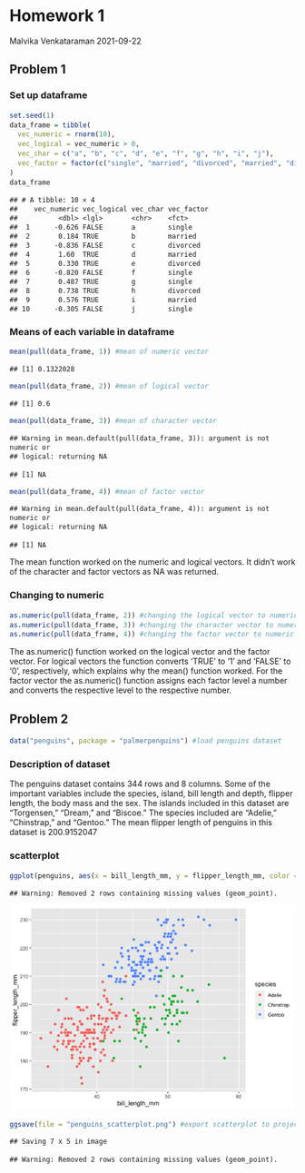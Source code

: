 Homework 1
================
Malvika Venkataraman
2021-09-22

## Problem 1

### Set up dataframe

``` r
set.seed(1)
data_frame = tibble(
  vec_numeric = rnorm(10),
  vec_logical = vec_numeric > 0,
  vec_char = c("a", "b", "c", "d", "e", "f", "g", "h", "i", "j"),
  vec_factor = factor(c("single", "married", "divorced", "married", "divorced", "single", "single", "divorced", "married", "single"))
)
data_frame
```

    ## # A tibble: 10 × 4
    ##    vec_numeric vec_logical vec_char vec_factor
    ##          <dbl> <lgl>       <chr>    <fct>     
    ##  1      -0.626 FALSE       a        single    
    ##  2       0.184 TRUE        b        married   
    ##  3      -0.836 FALSE       c        divorced  
    ##  4       1.60  TRUE        d        married   
    ##  5       0.330 TRUE        e        divorced  
    ##  6      -0.820 FALSE       f        single    
    ##  7       0.487 TRUE        g        single    
    ##  8       0.738 TRUE        h        divorced  
    ##  9       0.576 TRUE        i        married   
    ## 10      -0.305 FALSE       j        single

### Means of each variable in dataframe

``` r
mean(pull(data_frame, 1)) #mean of numeric vector
```

    ## [1] 0.1322028

``` r
mean(pull(data_frame, 2)) #mean of logical vector
```

    ## [1] 0.6

``` r
mean(pull(data_frame, 3)) #mean of character vector
```

    ## Warning in mean.default(pull(data_frame, 3)): argument is not numeric or
    ## logical: returning NA

    ## [1] NA

``` r
mean(pull(data_frame, 4)) #mean of factor vector
```

    ## Warning in mean.default(pull(data_frame, 4)): argument is not numeric or
    ## logical: returning NA

    ## [1] NA

The mean function worked on the numeric and logical vectors. It didn’t
work of the character and factor vectors as NA was returned.

### Changing to numeric

``` r
as.numeric(pull(data_frame, 2)) #changing the logical vector to numeric
as.numeric(pull(data_frame, 3)) #changing the character vector to numeric
as.numeric(pull(data_frame, 4)) #changing the factor vector to numeric
```

The as.numeric() function worked on the logical vector and the factor
vector. For logical vectors the function converts ‘TRUE’ to ‘1’ and
‘FALSE’ to ‘0’, respectively, which explains why the mean() function
worked. For the factor vector the as.numeric() function assigns each
factor level a number and converts the respective level to the
respective number.

## Problem 2

``` r
data("penguins", package = "palmerpenguins") #load penguins dataset
```

### Description of dataset

The penguins dataset contains 344 rows and 8 columns. Some of the
important variables include the species, island, bill length and depth,
flipper length, the body mass and the sex. The islands included in this
dataset are “Torgensen,” “Dream,” and “Biscoe.” The species included are
“Adelie,” “Chinstrap,” and “Gentoo.” The mean flipper length of penguins
in this dataset is 200.9152047

### scatterplot

``` r
ggplot(penguins, aes(x = bill_length_mm, y = flipper_length_mm, color = species)) + geom_point()
```

    ## Warning: Removed 2 rows containing missing values (geom_point).

![](P8105-HW-1_files/figure-gfm/unnamed-chunk-7-1.png)<!-- -->

``` r
ggsave(file = "penguins_scatterplot.png") #export scatterplot to project directory
```

    ## Saving 7 x 5 in image

    ## Warning: Removed 2 rows containing missing values (geom_point).
